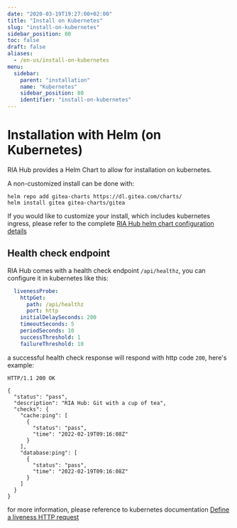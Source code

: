 ```yaml
---
date: "2020-03-19T19:27:00+02:00"
title: "Install on Kubernetes"
slug: "install-on-kubernetes"
sidebar_position: 80
toc: false
draft: false
aliases:
  - /en-us/install-on-kubernetes
menu:
  sidebar:
    parent: "installation"
    name: "Kubernetes"
    sidebar_position: 80
    identifier: "install-on-kubernetes"
---
```


# Installation with Helm (on Kubernetes)

RIA Hub provides a Helm Chart to allow for installation on kubernetes.

A non-customized install can be done with:

```
helm repo add gitea-charts https://dl.gitea.com/charts/
helm install gitea gitea-charts/gitea
```

If you would like to customize your install, which includes kubernetes ingress, please refer to the complete [RIA Hub helm chart configuration details](https://gitea.com/gitea/helm-chart/)

## Health check endpoint

RIA Hub comes with a health check endpoint `/api/healthz`, you can configure it in kubernetes like this:

```yaml
  livenessProbe:
    httpGet:
      path: /api/healthz
      port: http
    initialDelaySeconds: 200
    timeoutSeconds: 5
    periodSeconds: 10
    successThreshold: 1
    failureThreshold: 10
```

a successful health check response will respond with http code `200`, here's example:

```
HTTP/1.1 200 OK

{
  "status": "pass",
  "description": "RIA Hub: Git with a cup of tea",
  "checks": {
    "cache:ping": [
      {
        "status": "pass",
        "time": "2022-02-19T09:16:08Z"
      }
    ],
    "database:ping": [
      {
        "status": "pass",
        "time": "2022-02-19T09:16:08Z"
      }
    ]
  }
}
```

for more information, please reference to kubernetes documentation [Define a liveness HTTP request](https://kubernetes.io/docs/tasks/configure-pod-container/configure-liveness-readiness-startup-probes/#define-a-liveness-http-request)

